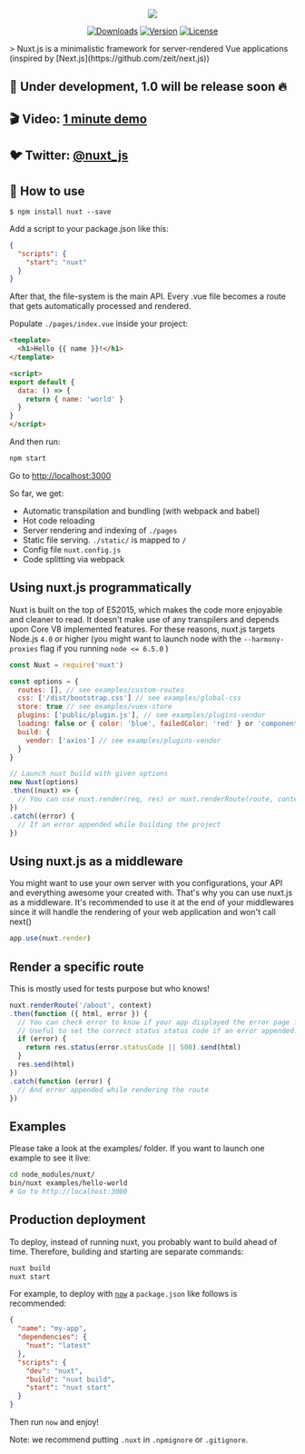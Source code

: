 <p align="center"><img align="center" src="https://raw.githubusercontent.com/nuxt/nuxt.js/master/examples/hello-world/static/nuxt.png"/></p>
<p align="center">
  <!--<a href="https://circleci.com/gh/vuejs/vue/tree/dev"><img src="https://img.shields.io/circleci/project/vuejs/vue/dev.svg" alt="Build Status"></a>
  <a href="https://codecov.io/github/vuejs/vue?branch=dev"><img src="https://img.shields.io/codecov/c/github/vuejs/vue/dev.svg" alt="Coverage Status"></a>-->
  <a href="https://www.npmjs.com/package/nuxt"><img src="https://img.shields.io/npm/dt/nuxt.svg" alt="Downloads"></a>
  <a href="https://www.npmjs.com/package/nuxt"><img src="https://img.shields.io/npm/v/nuxt.svg" alt="Version"></a>
  <a href="https://www.npmjs.com/package/nuxt"><img src="https://img.shields.io/npm/l/nuxt.svg" alt="License"></a>
</p>
> Nuxt.js is a minimalistic framework for server-rendered Vue applications (inspired by [Next.js](https://github.com/zeit/next.js))

## 🚧 Under development, 1.0 will be release soon :fire:

## 🎬 Video: [1 minute demo](https://www.youtube.com/watch?v=kmf-p-pTi40)

## 🐦 Twitter: [@nuxt_js](https://twitter.com/nuxt_js)

## 📓 How to use

```
$ npm install nuxt --save
```

Add a script to your package.json like this:

```json
{
  "scripts": {
    "start": "nuxt"
  }
}
```

After that, the file-system is the main API. Every .vue file becomes a route that gets automatically processed and rendered.

Populate `./pages/index.vue` inside your project:

```html
<template>
  <h1>Hello {{ name }}!</h1>
</template>

<script>
export default {
  data: () => {
    return { name: 'world' }
  }
}
</script>
```

And then run:
```bash
npm start
```

Go to [http://localhost:3000](http://localhost:3000)

So far, we get:

- Automatic transpilation and bundling (with webpack and babel)
- Hot code reloading
- Server rendering and indexing of `./pages`
- Static file serving. `./static/` is mapped to `/`
- Config file `nuxt.config.js`
- Code splitting via webpack

## Using nuxt.js programmatically

Nuxt is built on the top of ES2015, which makes the code more enjoyable and cleaner to read. It doesn't make use of any transpilers and depends upon Core V8 implemented features.
For these reasons, nuxt.js targets Node.js `4.0` or higher (you might want to launch node with the `--harmony-proxies` flag if you running `node <= 6.5.0` )

```js
const Nuxt = require('nuxt')

const options = {
  routes: [], // see examples/custom-routes
  css: ['/dist/bootstrap.css'] // see examples/global-css
  store: true // see examples/vuex-store
  plugins: ['public/plugin.js'], // see examples/plugins-vendor
  loading: false or { color: 'blue', failedColor: 'red' } or 'components/my-spinner' // see examples/custom-loading
  build: {
    vendor: ['axios'] // see examples/plugins-vendor
  }
}

// Launch nuxt build with given options
new Nuxt(options)
.then((nuxt) => {
  // You can use nuxt.render(req, res) or nuxt.renderRoute(route, context)
})
.catch((error) {
  // If an error appended while building the project
})
```


## Using nuxt.js as a middleware

You might want to use your own server with you configurations, your API and everything awesome your created with. That's why you can use nuxt.js as a middleware. It's recommended to use it at the end of your middlewares since it will handle the rendering of your web application and won't call next()

```js
app.use(nuxt.render)
```

## Render a specific route

This is mostly used for tests purpose but who knows!

```js
nuxt.renderRoute('/about', context)
.then(function ({ html, error }) {
  // You can check error to know if your app displayed the error page for this route
  // Useful to set the correct status status code if an error appended:
  if (error) {
    return res.status(error.statusCode || 500).send(html)
  }
  res.send(html)
})
.catch(function (error) {
  // And error appended while rendering the route
})
```

## Examples

Please take a look at the examples/ folder.
If you want to launch one example to see it live:

```bash
cd node_modules/nuxt/
bin/nuxt examples/hello-world
# Go to http://localhost:3000
```

## Production deployment

To deploy, instead of running nuxt, you probably want to build ahead of time. Therefore, building and starting are separate commands:

```bash
nuxt build
nuxt start
```

For example, to deploy with [`now`](https://zeit.co/now) a `package.json` like follows is recommended:
```json
{
  "name": "my-app",
  "dependencies": {
    "nuxt": "latest"
  },
  "scripts": {
    "dev": "nuxt",
    "build": "nuxt build",
    "start": "nuxt start"
  }
}
```
Then run `now` and enjoy!

Note: we recommend putting `.nuxt` in `.npmignore` or `.gitignore`.

